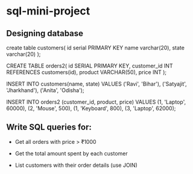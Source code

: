 # sql-mini-project
## Designing database
create table customers(
	id serial PRIMARY KEY
	name varchar(20),
	state varchar(20)
);

CREATE TABLE orders2(
	id SERIAL PRIMARY KEY,
	customer_id INT REFERENCES customers(id), 
	product VARCHAR(50),
	price INT
);

INSERT INTO customers(name, state) VALUES
('Ravi', 'Bihar'),
('Satyajit', 'Jharkhand'),
('Anita', 'Odisha');


INSERT INTO orders2 (customer_id, product, price) VALUES
(1, 'Laptop', 60000),
(2, 'Mouse', 500),
(1, 'Keyboard', 800),
(3, 'Laptop', 62000);

## Write SQL queries for:

* Get all orders with price > ₹1000

* Get the total amount spent by each customer

* List customers with their order details (use JOIN)

